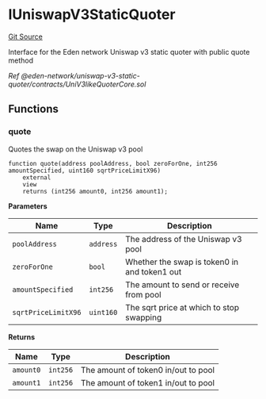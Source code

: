 # IUniswapV3StaticQuoter
[Git Source](https://github.com/MarginalProtocol/v1-periphery/blob/252206c9465648eefefe7b978f4e865682332b87/contracts/interfaces/IUniswapV3StaticQuoter.sol)

Interface for the Eden network Uniswap v3 static quoter with public quote method

*Ref @eden-network/uniswap-v3-static-quoter/contracts/UniV3likeQuoterCore.sol*


## Functions
### quote

Quotes the swap on the Uniswap v3 pool


```solidity
function quote(address poolAddress, bool zeroForOne, int256 amountSpecified, uint160 sqrtPriceLimitX96)
    external
    view
    returns (int256 amount0, int256 amount1);
```
**Parameters**

|Name|Type|Description|
|----|----|-----------|
|`poolAddress`|`address`|The address of the Uniswap v3 pool|
|`zeroForOne`|`bool`|Whether the swap is token0 in and token1 out|
|`amountSpecified`|`int256`|The amount to send or receive from pool|
|`sqrtPriceLimitX96`|`uint160`|The sqrt price at which to stop swapping|

**Returns**

|Name|Type|Description|
|----|----|-----------|
|`amount0`|`int256`|The amount of token0 in/out to pool|
|`amount1`|`int256`|The amount of token1 in/out to pool|


